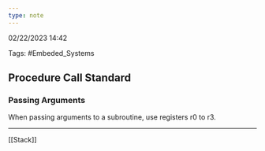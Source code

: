 ```yaml
---
type: note
---
```

02/22/2023 14:42

Tags: #Embeded_Systems 



## Procedure Call Standard



### Passing Arguments
When passing arguments to a subroutine, use registers r0 to r3. 



---

[[Stack]]